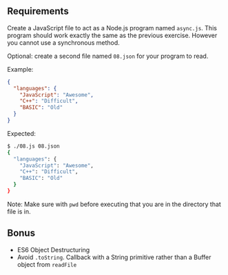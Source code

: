 ## Requirements

Create a JavaScript file to act as a Node.js program named `async.js`. This program
should work exactly the same as the previous exercise. However you cannot use a
synchronous method.

Optional: create a second file named `08.json` for your program to read.

Example:

```json
{
  "languages": {
    "JavaScript": "Awesome",
    "C++": "Difficult",
    "BASIC": "Old"
  }
}
```

Expected:

```bash
$ ./08.js 08.json
{
  "languages": {
    "JavaScript": "Awesome",
    "C++": "Difficult",
    "BASIC": "Old"
  }
}

```

Note: Make sure with `pwd` before executing that you are in the directory that
file is in.

## Bonus

-   ES6 Object Destructuring
-   Avoid `.toString`. Callback with a String primitive rather than a Buffer object
    from `readFile`